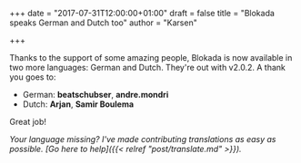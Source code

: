 +++
date = "2017-07-31T12:00:00+01:00"
draft = false
title = "Blokada speaks German and Dutch too"
author = "Karsen"

+++

Thanks to the support of some amazing people, Blokada is now available in two more languages: German and Dutch. They're out with v2.0.2. A thank you goes to:

- German: **beatschubser**, **andre.mondri**
- Dutch: **Arjan**, **Samir Boulema**

Great job!

_Your language missing? I've made contributing translations as easy as possible. [Go here to help]({{< relref "post/translate.md" >}})._
